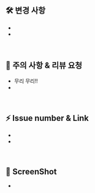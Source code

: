 <!--
  🚨PR 전에 해야할 것들🚨
  * 제목 양식 -> feat : login-page 구현 #3 
  * reviewer 등록하기
  * assignees 등록하기
  * label 붙이기
  * 브랜치 Merge 후 해당 브랜치 삭제하기
-->
## 🛠️ 변경 사항
- 
- 

<br/>

## 📝 주의 사항 & 리뷰 요청
- 무리 무리!!
- 

<br/>

## ⚡️ Issue number & Link
-
- 

<br/>

## 📸 ScreenShot
-

<br/>
